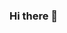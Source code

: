 ### Hi there 👋

<!--
**uzanlatif/uzanlatif** is a ✨ _special_ ✨ repository because its `README.md` (this file) appears on your GitHub profile.

Here are some ideas to get you started:

- 🔭 I’m currently working on game developer
- 🌱 I’m currently learning flutter and stuff
- 💬 Ask me about anything
- 📫 How to reach me: uzanlatif@gmail.com
-->
